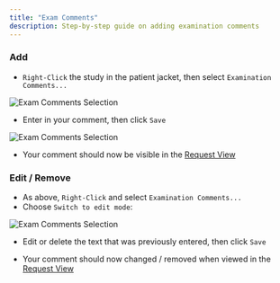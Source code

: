 ```yaml
---
title: "Exam Comments"
description: Step-by-step guide on adding examination comments
---
```


### Add

- `Right-Click` the study in the patient jacket, then select `Examination Comments...`

![Exam Comments Selection](/basics/exam-comments-1.png)

- Enter in your comment, then click `Save`

![Exam Comments Selection](/basics/exam-comments-2.png)

- Your comment should now be visible in the [Request View](#request-view)

### Edit / Remove

- As above, `Right-Click` and select `Examination Comments...`
- Choose `Switch to edit mode`:

![Exam Comments Selection](/basics/exam-comments-3.png)

- Edit or delete the text that was previously entered, then click `Save`

- Your comment should now changed / removed when viewed in the [Request View](#request-view)